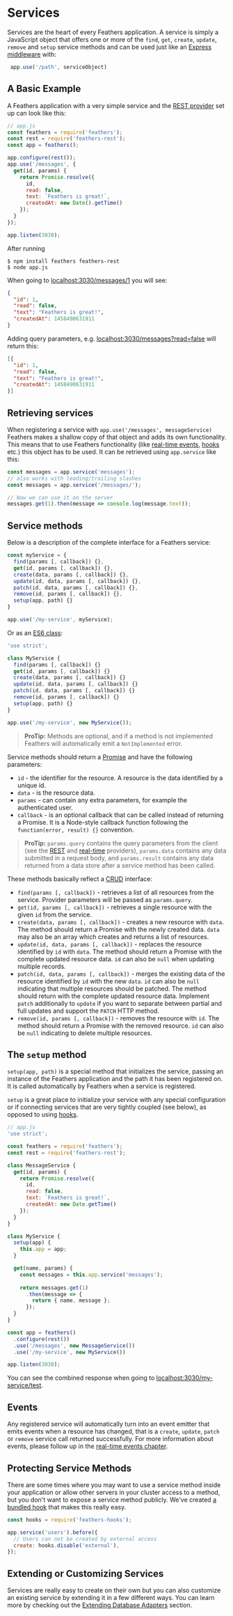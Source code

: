 # Services

Services are the heart of every Feathers application. A service is simply a JavaScript object that offers one or more of the `find`, `get`, `create`, `update`, `remove` and `setup` service methods and can be used just like an [Express middleware](http://expressjs.com/en/guide/using-middleware.html) with:

```js
 app.use('/path', serviceObject)
```

## A Basic Example

A Feathers application with a very simple service and the [REST provider](../rest/readme.md) set up can look like this:

```js
// app.js
const feathers = require('feathers');
const rest = require('feathers-rest');
const app = feathers();

app.configure(rest());
app.use('/messages', {
  get(id, params) {
    return Promise.resolve({
      id,
      read: false,
      text: `Feathers is great!`,
      createdAt: new Date().getTime()
    });
  }
});

app.listen(3030);
```

After running

```
$ npm install feathers feathers-rest
$ node app.js
```

When going to [localhost:3030/messages/1](http://localhost:3030/messages/1) you will see:

```json
{
  "id": 1,
  "read": false,
  "text": "Feathers is great!",
  "createdAt": 1458490631911
}
```

Adding query parameters, e.g. [localhost:3030/messages?read=false](http://localhost:3030/messages?read=false) will return this:

```json
[{
  "id": 1,
  "read": false,
  "text": "Feathers is great!",
  "createdAt": 1458490631911
}]
```

## Retrieving services

When registering a service with `app.use('/messages', messageService)` Feathers makes a shallow copy of that object and adds its own functionality. This means that to use Feathers functionality (like [real-time events](../real-time/readme.md), [hooks](../hooks/readme.md) etc.) this object has to be used. It can be retrieved using `app.service` like this:

```js
const messages = app.service('messages');
// also works with leading/trailing slashes
const messages = app.service('/messages/');

// Now we can use it on the server
messages.get(1).then(message => console.log(message.text));
```

## Service methods

Below is a description of the complete interface for a Feathers service:

```js
const myService = {
  find(params [, callback]) {},
  get(id, params [, callback]) {},
  create(data, params [, callback]) {},
  update(id, data, params [, callback]) {},
  patch(id, data, params [, callback]) {},
  remove(id, params [, callback]) {},
  setup(app, path) {}
}

app.use('/my-service', myService);
```

Or as an [ES6 class](https://developer.mozilla.org/en/docs/Web/JavaScript/Reference/Classes):

```js
'use strict';

class MyService {
  find(params [, callback]) {}
  get(id, params [, callback]) {}
  create(data, params [, callback]) {}
  update(id, data, params [, callback]) {}
  patch(id, data, params [, callback]) {}
  remove(id, params [, callback]) {}
  setup(app, path) {}
}

app.use('/my-service', new MyService());
```

> **ProTip:** Methods are optional, and if a method is not implemented Feathers will automatically emit a `NotImplemented` error.

Service methods should return a [Promise](https://developer.mozilla.org/en-US/docs/Web/JavaScript/Reference/Global_Objects/Promise) and have the following parameters:

- `id` - the identifier for the resource. A resource is the data identified by a unique id.
- `data` - is the resource data.
- `params` - can contain any extra parameters, for example the authenticated user.
- `callback` - is an optional callback that can be called instead of returning a Promise. It is a Node-style callback function following the `function(error, result) {}` convention.

> **ProTip:** `params.query` contains the query parameters from the client (see the [REST](../rest/readme.md) and [real-time](../real-time/readme.md) providers), `params.data` contains any data submitted in a request body, and `params.result` contains any data returned from a data store after a service method has been called.

These methods basically reflect a [CRUD](https://en.wikipedia.org/wiki/Create,_read,_update_and_delete) interface:

- `find(params [, callback])` - retrieves a list of all resources from the service. Provider parameters will be passed as `params.query`.
- `get(id, params [, callback])` - retrieves a single resource with the given `id` from the service.
- `create(data, params [, callback])` - creates a new resource with `data`. The method should return a Promise with the newly created data. `data` may also be an array which creates and returns a list of resources.
- `update(id, data, params [, callback])` - replaces the resource identified by `id` with `data`. The method should return a Promise with the complete updated resource data. `id` can also be `null` when updating multiple records.
- `patch(id, data, params [, callback])` - merges the existing data of the resource identified by `id` with the new `data`. `id` can also be `null` indicating that multiple resources should be patched. The method should return with the complete updated resource data. Implement `patch` additionally to `update` if you want to separate between partial and full updates and support the `PATCH` HTTP method.
- `remove(id, params [, callback])` - removes the resource with `id`. The method should return a Promise with the removed resource. `id` can also be `null` indicating to delete multiple resources.

## The `setup` method

`setup(app, path)` is a special method that initializes the service, passing an instance of the Feathers application and the path it has been registered on. It is called automatically by Feathers when a service is registered.

`setup` is a great place to initialize your service with any special configuration or if connecting services that are very tightly coupled (see below), as opposed to using [hooks](../hooks/readme.md).

```js
// app.js
'use strict';

const feathers = require('feathers');
const rest = require('feathers-rest');

class MessageService {
  get(id, params) {
    return Promise.resolve({
      id,
      read: false,
      text: `Feathers is great!`,
      createdAt: new Date.getTime()
    });
  }
}

class MyService {
  setup(app) {
    this.app = app;
  }

  get(name, params) {
    const messages = this.app.service('messages');
    
    return messages.get(1)
      .then(message => {
        return { name, message };
      });
  }
}

const app = feathers()
  .configure(rest())
  .use('/messages', new MessageService())
  .use('/my-service', new MyService())

app.listen(3030);
```

You can see the combined response when going to [localhost:3030/my-service/test](http://localhost:3030/my-service/test).

## Events

Any registered service will automatically turn into an event emitter that emits events when a resource has changed, that is a `create`, `update`, `patch` or `remove` service call returned successfully. For more information about events, please follow up in the [real-time events chapter](../real-time/events.md).

## Protecting Service Methods

There are some times where you may want to use a service method inside your application or allow other servers in your cluster access to a method, but you don't want to expose a service method publicly. We've created [a bundled hook](../hooks/bundled.md#disable) that makes this really easy.

```js
const hooks = require('feathers-hooks');

app.service('users').before({
  // Users can not be created by external access
  create: hooks.disable('external'),
});
```

## Extending or Customizing Services

Services are really easy to create on their own but you can also customize an existing service by extending it in a few different ways. You can learn more by checking out the [Extending Database Adapters](../databases/extending.md) section.
